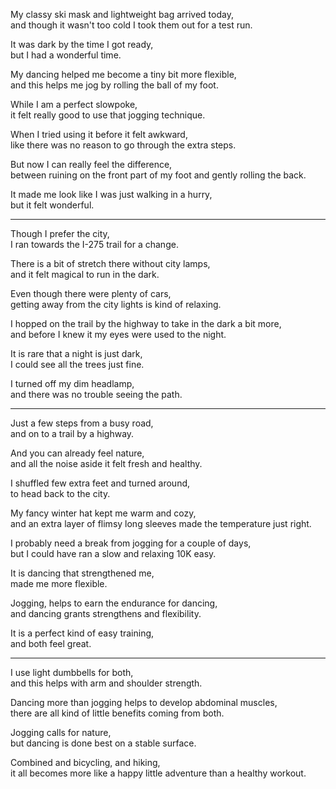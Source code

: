 My classy ski mask and lightweight bag arrived today,\
and though it wasn't too cold I took them out for a test run.

It was dark by the time I got ready,\
but I had a wonderful time.

My dancing helped me become a tiny bit more flexible,\
and this helps me jog by rolling the ball of my foot.

While I am a perfect slowpoke,\
it felt really good to use that jogging technique.

When I tried using it before it felt awkward,\
like there was no reason to go through the extra steps.

But now I can really feel the difference,\
between ruining on the front part of my foot and gently rolling the back.

It made me look like I was just walking in a hurry,\
but it felt wonderful.

---

Though I prefer the city,\
I ran towards the I-275 trail for a change.

There is a bit of stretch there without city lamps,\
and it felt magical to run in the dark.

Even though there were plenty of cars,\
getting away from the city lights is kind of relaxing.

I hopped on the trail by the highway to take in the dark a bit more,\
and before I knew it my eyes were used to the night.

It is rare that a night is just dark,\
I could see all the trees just fine.

I turned off my dim headlamp,\
and there was no trouble seeing the path.

---

Just a few steps from a busy road,\
and on to a trail by a highway.

And you can already feel nature,\
and all the noise aside it felt fresh and healthy.

I shuffled few extra feet and turned around,\
to head back to the city.

My fancy winter hat kept me warm and cozy,\
and an extra layer of flimsy long sleeves made the temperature just right.

I probably need a break from jogging for a couple of days,\
but I could have ran a slow and relaxing 10K easy.

It is dancing that strengthened me,\
made me more flexible.

Jogging, helps to earn the endurance for dancing,\
and dancing grants strengthens and flexibility.

It is a perfect kind of easy training,\
and both feel great.

---

I use light dumbbells for both,\
and this helps with arm and shoulder strength.

Dancing more than jogging helps to develop abdominal muscles,\
there are all kind of little benefits coming from both.

Jogging calls for nature,\
but dancing is done best on a stable surface.

Combined and bicycling, and hiking,\
it all becomes more like a happy little adventure than a healthy workout.
